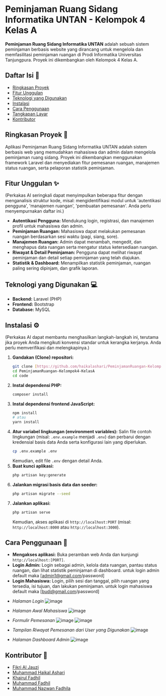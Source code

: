 #  Peminjaman Ruang Sidang Informatika UNTAN - Kelompok 4 Kelas A 


**Peminjaman Ruang Sidang Informatika UNTAN** adalah sebuah sistem peminjaman berbasis website yang dirancang untuk mengelola dan memfasilitasi peminjaman ruangan di Prodi Informatika Universitas Tanjungpura. Proyek ini dikembangkan oleh Kelompok 4 Kelas A.

##  Daftar Isi 📜

-   [Ringkasan Proyek](#ringkasan-proyek)
-   [Fitur Unggulan](#fitur-unggulan-✨)
-   [Teknologi yang Digunakan](#teknologi-yang-digunakan-💻)
-   [Instalasi](#instalasi-⚙️)
-   [Cara Penggunaan](#cara-penggunaan-🚀)
-   [Tangkapan Layar](#tangkapan-layar-📸) 
-   [Kontributor](#kontributor-👥)


## Ringkasan Proyek 📝

Aplikasi Peminjaman Ruang Sidang Informatika UNTAN adalah sistem berbasis web yang memudahkan mahasiswa dan admin dalam mengelola peminjaman ruang sidang. Proyek ini dikembangkan menggunakan framework Laravel dan menyediakan fitur pemesanan ruangan, manajemen status ruangan, serta pelaporan statistik peminjaman.

## Fitur Unggulan ✨

(Perkakas AI seringkali dapat menyimpulkan beberapa fitur dengan menganalisis struktur kode, misal: mengidentifikasi modul untuk 'autentikasi pengguna', 'manajemen ruangan', 'pembuatan pemesanan'. Anda perlu menyempurnakan daftar ini.)

-   **Autentikasi Pengguna:** Mendukung login, registrasi, dan manajemen profil untuk mahasiswa dan admin.
-   **Peminjaman Ruangan:** Mahasiswa dapat melakukan pemesanan ruangan berdasarkan sesi waktu (pagi, siang, sore).
-   **Manajemen Ruangan:** Admin dapat menambah, mengedit, dan menghapus data ruangan serta mengatur status ketersediaan ruangan.
-   **Riwayat & Detail Peminjaman:** Pengguna dapat melihat riwayat peminjaman dan detail setiap peminjaman yang telah diajukan.
-   **Statistik & Dashboard:** Menampilkan statistik peminjaman, ruangan paling sering dipinjam, dan grafik laporan.


## Teknologi yang Digunakan 💻

-   **Backend:** Laravel (PHP)
-   **Frontend:** Bootstrap
-   **Database:** MySQL


## Instalasi ⚙️

(Perkakas AI dapat membantu menghasilkan langkah-langkah ini, terutama jika proyek Anda mengikuti konvensi standar untuk kerangka kerjanya. Anda perlu memverifikasi dan melengkapinya.)

1.  **Gandakan (Clone) repositori:**
    ```bash
    git clone [https://github.com/haikalashari/PeminjamanRuangan-Kelompok4-KelasA.git](https://github.com/haikalashari/PeminjamanRuangan-Kelompok4-KelasA.git)
    cd PeminjamanRuangan-Kelompok4-KelasA
    cd code
    ```
2.  **Instal dependensi PHP:**
    ```bash
    composer install
    ```
3.  **Instal dependensi frontend JavaScript:**
    ```bash
    npm install
    # atau
    yarn install
    ```
4.  **Atur variabel lingkungan (environment variables):**
    Salin file contoh lingkungan (misal: `.env.example` menjadi `.env`) dan perbarui dengan kredensial basis data Anda serta konfigurasi lain yang diperlukan.
    ```bash
    cp .env.example .env
    ```
    Kemudian, edit file `.env` dengan detail Anda.
5.  **Buat kunci aplikasi:**
    ```bash
    php artisan key:generate
    ```
6.  **Jalankan migrasi basis data dan seeder:**
    ```bash
    php artisan migrate --seed
    ```
7.  **Jalankan aplikasi:**
    ```bash
    php artisan serve
    ```
    Kemudian, akses aplikasi di `http://localhost:PORT` (misal: `http://localhost:8000` atau `http://localhost:3000`).

## Cara Penggunaan 🚀

-   **Mengakses aplikasi:** Buka peramban web Anda dan kunjungi `http://localhost:[PORT]`.
-   **Login Admin:** Login sebagai admin, kelola data ruangan, pantau status ruangan, dan lihat statistik peminjaman di dashboard. untuk login admin default maka [admin1@gmail.com/password]
-   **Login Mahasiswa:** Login, pilih sesi dan tanggal, pilih ruangan yang tersedia, isi tujuan, dan lakukan peminjaman. untuk login mahasiswa default maka [budi@gmail.com/password]

* *Halaman Login*
    ![image](https://github.com/user-attachments/assets/3fc6bf99-fb5c-4abf-993e-1c8a4f275bb3)

* *Halaman Awal Mahasiswa*
    ![image](https://github.com/user-attachments/assets/20587b2f-f2e8-4566-8ff5-2f97ee1f7d6e)

* *Formulir Pemesanan*
    ![image](https://github.com/user-attachments/assets/7ac2075c-09dc-4b2a-901f-affb2751e0e3)
    ![image](https://github.com/user-attachments/assets/c788ced1-bedc-4c2e-b3a4-0e66191bd754)
    
* *Tampilan Riwayat Pemesanan dari User yang Digunakan*
    ![image](https://github.com/user-attachments/assets/31efe1ea-f47d-4dcb-b0cf-70057d9d6351)

* *Halaman Dashboard Admin*
    ![image](https://github.com/user-attachments/assets/6a0cae3f-b856-445e-b842-3cc2f8018cd1)

## Kontributor 👥

-   [Fikri Al Jauzi](https://github.com/Vendot)
-   [Muhammad Haikal Ashari](https://github.com/haikalashari)
-   [Khairul Fadhil](https://github.com/khairull12)
-   [Muhammad Fadhil](https://github.com/muhammadfadhil16)
-   [Muhammad Nazwan Fadhila](https://github.com/nazwan74)

